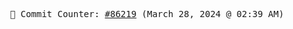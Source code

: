 <p align="center">
    <samp>
        📮 Commit Counter: <a href="https://github.com/Javascript-void0/Javascript-void0/commits/main">#86219</a> (March 28, 2024 @ 02:39 AM)
    </samp>
</p>